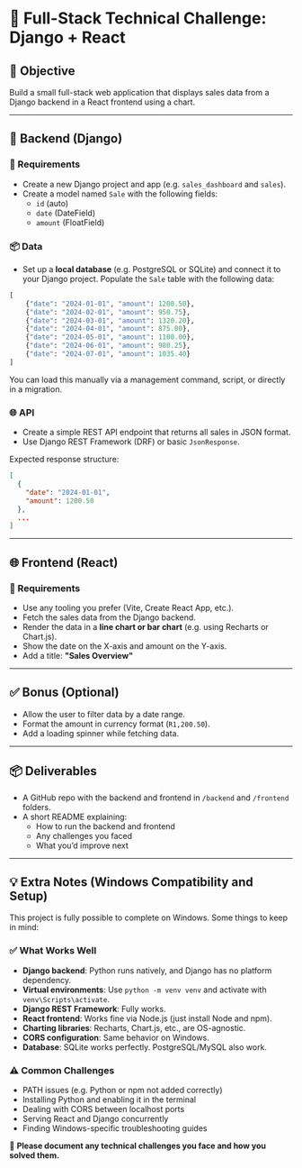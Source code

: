 
# 🧪 Full-Stack Technical Challenge: Django + React

## 🎯 Objective
Build a small full-stack web application that displays sales data from a Django backend in a React frontend using a chart.

---

## 🔧 Backend (Django)

### 📁 Requirements
- Create a new Django project and app (e.g. `sales_dashboard` and `sales`).
- Create a model named `Sale` with the following fields:
  - `id` (auto)
  - `date` (DateField)
  - `amount` (FloatField)

### 📦 Data
- Set up a **local database** (e.g. PostgreSQL or SQLite) and connect it to your Django project.
Populate the `Sale` table with the following data:

```python
[
    {"date": "2024-01-01", "amount": 1200.50},
    {"date": "2024-02-01", "amount": 950.75},
    {"date": "2024-03-01", "amount": 1320.20},
    {"date": "2024-04-01", "amount": 875.00},
    {"date": "2024-05-01", "amount": 1100.00},
    {"date": "2024-06-01", "amount": 980.25},
    {"date": "2024-07-01", "amount": 1035.40}
]
```

You can load this manually via a management command, script, or directly in a migration.

### 🌐 API
- Create a simple REST API endpoint that returns all sales in JSON format.
- Use Django REST Framework (DRF) or basic `JsonResponse`.

Expected response structure:

```json
[
  {
    "date": "2024-01-01",
    "amount": 1200.50
  },
  ...
]
```

---

## 🌐 Frontend (React)

### 🎨 Requirements
- Use any tooling you prefer (Vite, Create React App, etc.).
- Fetch the sales data from the Django backend.
- Render the data in a **line chart or bar chart** (e.g. using Recharts or Chart.js).
- Show the date on the X-axis and amount on the Y-axis.
- Add a title: **"Sales Overview"**

---

## ✅ Bonus (Optional)
- Allow the user to filter data by a date range.
- Format the amount in currency format (`R1,200.50`).
- Add a loading spinner while fetching data.

---

## 📦 Deliverables
- A GitHub repo with the backend and frontend in `/backend` and `/frontend` folders.
- A short README explaining:
  - How to run the backend and frontend
  - Any challenges you faced
  - What you’d improve next

---

## 💡 Extra Notes (Windows Compatibility and Setup)
This project is fully possible to complete on Windows. Some things to keep in mind:

### ✅ What Works Well
- **Django backend**: Python runs natively, and Django has no platform dependency.
- **Virtual environments**: Use `python -m venv venv` and activate with `venv\Scripts\activate`.
- **Django REST Framework**: Fully works.
- **React frontend**: Works fine via Node.js (just install Node and npm).
- **Charting libraries**: Recharts, Chart.js, etc., are OS-agnostic.
- **CORS configuration**: Same behavior on Windows.
- **Database**: SQLite works perfectly. PostgreSQL/MySQL also work.

### ⚠️ Common Challenges
- PATH issues (e.g. Python or npm not added correctly)
- Installing Python and enabling it in the terminal
- Dealing with CORS between localhost ports
- Serving React and Django concurrently
- Finding Windows-specific troubleshooting guides

📝 **Please document any technical challenges you face and how you solved them.**
